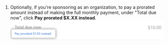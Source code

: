 1. Optionally, if you're sponsoring as an organization, to pay a prorated amount instead of making the full monthly payment, under "Total due now", click **Pay prorated $X.XX instead**. ![Link to pay prorated amount](/assets/images/help/sponsors/pay-prorated-amount-link.png)